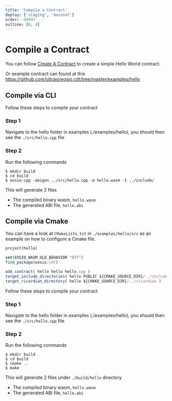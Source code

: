 ```yaml
---
title: 'Compile a Contract'
deploy: ['staging', 'mainnet']
order: -99997
oultine: [0, 4]
---
```


# Compile a Contract

You can follow [Create A Contract](./create-a-contract.md) to create a simple Hello World contract.

Or example contract can found at this https://github.com/ultraio/eosio.cdt/tree/master/examples/hello

## Compile via CLI

Follow these steps to compile your contract

### Step 1

Navigate to the hello folder in examples (./examples/hello), you should then see the `./src/hello.cpp` file

### Step 2

Run the following commands

```shell script
$ mkdir build
$ cd build
$ eosio-cpp -abigen ../src/hello.cpp -o hello.wasm -I ../include/
```

This will generate 2 files

- The compiled binary wasm, `hello.wasm`
- The generated ABI file, `hello.abi`

## Compile via Cmake

You can have a look at `CMakeLists.txt` in `./examples/hello/src` as an example on how to configure a Cmake file.

```typescript
project(hello)

set(EOSIO_WASM_OLD_BEHAVIOR "Off")
find_package(eosio.cdt)

add_contract( hello hello hello.cpp )
target_include_directories( hello PUBLIC ${CMAKE_SOURCE_DIR}/../include )
target_ricardian_directory( hello ${CMAKE_SOURCE_DIR}/../ricardian )
```

Follow these steps to compile your contract

### Step 1

Navigate to the hello folder in examples (./examples/hello), you should then see the `./src/hello.cpp` file

### Step 2

Run the following commands

```shell script
$ mkdir build
$ cd build
$ cmake ..
$ make
```

This will generate 2 files under `./build/hello` directory

- The compiled binary wasm, `hello.wasm`
- The generated ABI file, `hello.abi`